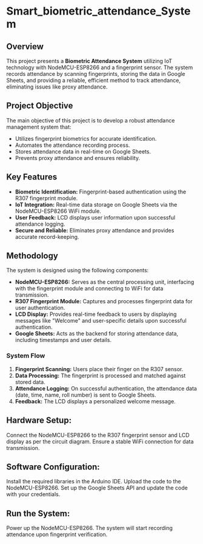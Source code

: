 # Smart_biometric_attendance_System
## Overview
This project presents a **Biometric Attendance System** utilizing IoT technology with NodeMCU-ESP8266 and a fingerprint sensor. The system records attendance by scanning fingerprints, storing the data in Google Sheets, and providing a reliable, efficient method to track attendance, eliminating issues like proxy attendance.

## Project Objective
The main objective of this project is to develop a robust attendance management system that:
- Utilizes fingerprint biometrics for accurate identification.
- Automates the attendance recording process.
- Stores attendance data in real-time on Google Sheets.
- Prevents proxy attendance and ensures reliability.

## Key Features
- **Biometric Identification:** Fingerprint-based authentication using the R307 fingerprint module.
- **IoT Integration:** Real-time data storage on Google Sheets via the NodeMCU-ESP8266 WiFi module.
- **User Feedback:** LCD displays user information upon successful attendance logging.
- **Secure and Reliable:** Eliminates proxy attendance and provides accurate record-keeping.

## Methodology
The system is designed using the following components:
- **NodeMCU-ESP8266:** Serves as the central processing unit, interfacing with the fingerprint module and connecting to WiFi for data transmission.
- **R307 Fingerprint Module:** Captures and processes fingerprint data for user authentication.
- **LCD Display:** Provides real-time feedback to users by displaying messages like "Welcome" and user-specific details upon successful authentication.
- **Google Sheets:** Acts as the backend for storing attendance data, including timestamps and user details.

### System Flow
1. **Fingerprint Scanning:** Users place their finger on the R307 sensor.
2. **Data Processing:** The fingerprint is processed and matched against stored data.
3. **Attendance Logging:** On successful authentication, the attendance data (date, time, name, roll number) is sent to Google Sheets.
4. **Feedback:** The LCD displays a personalized welcome message.

## Hardware Setup:

Connect the NodeMCU-ESP8266 to the R307 fingerprint sensor and LCD display as per the circuit diagram.
Ensure a stable WiFi connection for data transmission.

## Software Configuration:

Install the required libraries in the Arduino IDE.
Upload the code to the NodeMCU-ESP8266.
Set up the Google Sheets API and update the code with your credentials.

## Run the System:

Power up the NodeMCU-ESP8266.
The system will start recording attendance upon fingerprint verification.
